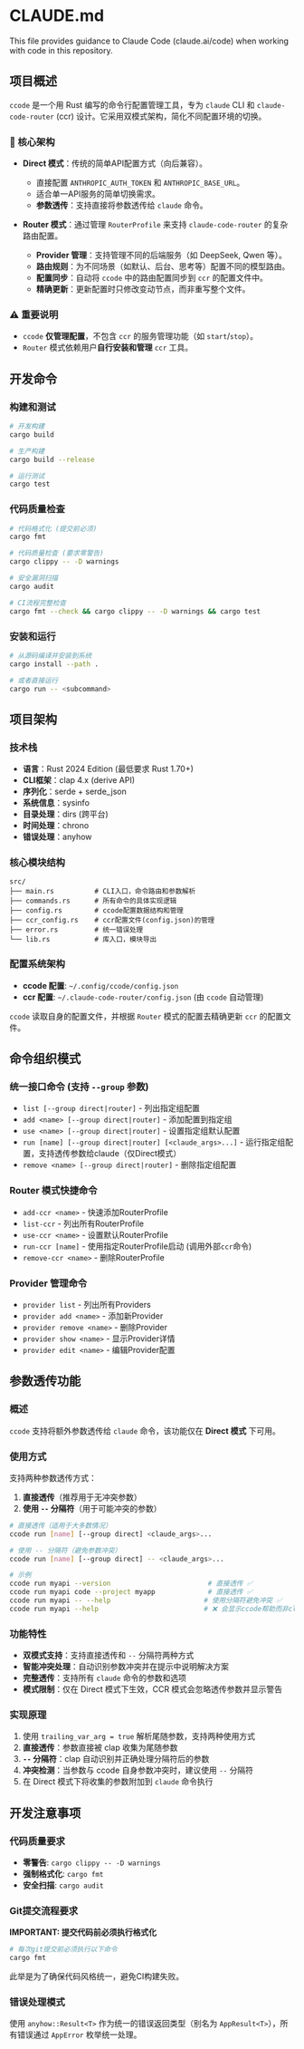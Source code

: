 # CLAUDE.md

This file provides guidance to Claude Code (claude.ai/code) when working with code in this repository.

## 项目概述

`ccode` 是一个用 Rust 编写的命令行配置管理工具，专为 `claude` CLI 和 `claude-code-router` (ccr) 设计。它采用双模式架构，简化不同配置环境的切换。

### 🎯 核心架构

- **Direct 模式**：传统的简单API配置方式（向后兼容）。
  - 直接配置 `ANTHROPIC_AUTH_TOKEN` 和 `ANTHROPIC_BASE_URL`。
  - 适合单一API服务的简单切换需求。
  - **参数透传**：支持直接将参数透传给 `claude` 命令。

- **Router 模式**：通过管理 `RouterProfile` 来支持 `claude-code-router` 的复杂路由配置。
  - **Provider 管理**：支持管理不同的后端服务（如 DeepSeek, Qwen 等）。
  - **路由规则**：为不同场景（如默认、后台、思考等）配置不同的模型路由。
  - **配置同步**：自动将 `ccode` 中的路由配置同步到 `ccr` 的配置文件中。
  - **精确更新**：更新配置时只修改变动节点，而非重写整个文件。

### ⚠️ 重要说明

- `ccode` **仅管理配置**，不包含 `ccr` 的服务管理功能（如 `start`/`stop`）。
- `Router` 模式依赖用户**自行安装和管理** `ccr` 工具。

## 开发命令

### 构建和测试
```bash
# 开发构建
cargo build

# 生产构建
cargo build --release

# 运行测试
cargo test
```

### 代码质量检查
```bash
# 代码格式化 (提交前必须)
cargo fmt

# 代码质量检查 (要求零警告)
cargo clippy -- -D warnings

# 安全漏洞扫描
cargo audit

# CI流程完整检查
cargo fmt --check && cargo clippy -- -D warnings && cargo test
```

### 安装和运行
```bash
# 从源码编译并安装到系统
cargo install --path .

# 或者直接运行
cargo run -- <subcommand>
```

## 项目架构

### 技术栈
- **语言**：Rust 2024 Edition (最低要求 Rust 1.70+)
- **CLI框架**：clap 4.x (derive API)
- **序列化**：serde + serde_json
- **系统信息**：sysinfo
- **目录处理**：dirs (跨平台)
- **时间处理**：chrono
- **错误处理**：anyhow

### 核心模块结构

```
src/
├── main.rs          # CLI入口，命令路由和参数解析
├── commands.rs      # 所有命令的具体实现逻辑
├── config.rs        # ccode配置数据结构和管理
├── ccr_config.rs    # ccr配置文件(config.json)的管理
├── error.rs         # 统一错误处理
└── lib.rs           # 库入口，模块导出
```

### 配置系统架构

- **ccode 配置**: `~/.config/ccode/config.json`
- **ccr 配置**: `~/.claude-code-router/config.json` (由 `ccode` 自动管理)

`ccode` 读取自身的配置文件，并根据 `Router` 模式的配置去精确更新 `ccr` 的配置文件。

## 命令组织模式

### 统一接口命令 (支持 `--group` 参数)
- `list [--group direct|router]` - 列出指定组配置
- `add <name> [--group direct|router]` - 添加配置到指定组
- `use <name> [--group direct|router]` - 设置指定组默认配置
- `run [name] [--group direct|router] [<claude_args>...]` - 运行指定组配置，支持透传参数给claude（仅Direct模式）
- `remove <name> [--group direct|router]` - 删除指定组配置

### Router 模式快捷命令
- `add-ccr <name>` - 快速添加RouterProfile
- `list-ccr` - 列出所有RouterProfile
- `use-ccr <name>` - 设置默认RouterProfile
- `run-ccr [name]` - 使用指定RouterProfile启动 (调用外部`ccr`命令)
- `remove-ccr <name>` - 删除RouterProfile

### Provider 管理命令
- `provider list` - 列出所有Providers
- `provider add <name>` - 添加新Provider
- `provider remove <name>` - 删除Provider
- `provider show <name>` - 显示Provider详情
- `provider edit <name>` - 编辑Provider配置

## 参数透传功能

### 概述
`ccode` 支持将额外参数透传给 `claude` 命令，该功能仅在 **Direct 模式** 下可用。

### 使用方式
支持两种参数透传方式：

1. **直接透传**（推荐用于无冲突参数）
2. **使用 `--` 分隔符**（用于可能冲突的参数）

```bash
# 直接透传（适用于大多数情况）
ccode run [name] [--group direct] <claude_args>...

# 使用 -- 分隔符（避免参数冲突）
ccode run [name] [--group direct] -- <claude_args>...

# 示例
ccode run myapi --version                        # 直接透传 ✅
ccode run myapi code --project myapp             # 直接透传 ✅  
ccode run myapi -- --help                       # 使用分隔符避免冲突 ✅
ccode run myapi --help                          # ❌ 会显示ccode帮助而非claude帮助
```

### 功能特性
- **双模式支持**：支持直接透传和 `--` 分隔符两种方式
- **智能冲突处理**：自动识别参数冲突并在提示中说明解决方案
- **完整透传**：支持所有 `claude` 命令的参数和选项
- **模式限制**：仅在 Direct 模式下生效，CCR 模式会忽略透传参数并显示警告

### 实现原理
1. 使用 `trailing_var_arg = true` 解析尾随参数，支持两种使用方式
2. **直接透传**：参数直接被 clap 收集为尾随参数
3. **`--` 分隔符**：clap 自动识别并正确处理分隔符后的参数
4. **冲突检测**：当参数与 ccode 自身参数冲突时，建议使用 `--` 分隔符
5. 在 Direct 模式下将收集的参数附加到 `claude` 命令执行

## 开发注意事项

### 代码质量要求
- **零警告**: `cargo clippy -- -D warnings`
- **强制格式化**: `cargo fmt`
- **安全扫描**: `cargo audit`

### Git提交流程要求
**IMPORTANT: 提交代码前必须执行格式化**
```bash
# 每次git提交前必须执行以下命令
cargo fmt
```
此举是为了确保代码风格统一，避免CI构建失败。

### 错误处理模式
使用 `anyhow::Result<T>` 作为统一的错误返回类型（别名为 `AppResult<T>`），所有错误通过 `AppError` 枚举统一处理。
